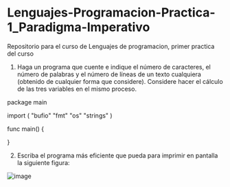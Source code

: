 # Lenguajes-Programacion-Practica-1_Paradigma-Imperativo
Repositorio para el curso de Lenguajes de programacion, primer practica del curso

1)	Haga un programa que cuente e indique el número de caracteres, el número de palabras y el número de líneas de un texto cualquiera 
(obtenido de cualquier forma que considere). Considere hacer el cálculo de las tres variables en el mismo proceso.

package main

import (
	"bufio"
	"fmt"
	"os"
	"strings"
)

func main() {


}





2)	Escriba el programa más eficiente que pueda para imprimir en pantalla la siguiente figura: 

![image](https://user-images.githubusercontent.com/126029720/220487426-05dc49fb-fd95-49d6-9bc8-cd6cef14513c.png)

